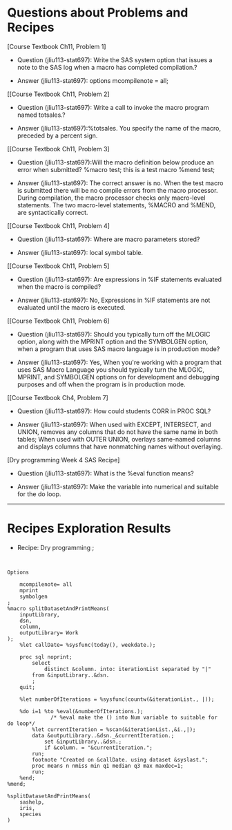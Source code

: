 
# Questions about Problems and Recipes



[Course Textbook Ch11, Problem 1]
* Question (jliu113-stat697): Write the SAS system option that issues a note to the SAS log when a macro has completed compilation.?
- Answer (jliu113-stat697): options mcompilenote = all;



[[Course Textbook Ch11, Problem 2]
* Question (jliu113-stat697): Write a call to invoke the macro program named totsales.?
- Answer (jliu113-stat697):%totsales. You specify the name of the macro, preceded by a percent sign.



[[Course Textbook Ch11, Problem 3]
* Question (jliu113-stat697):Will the macro definition below produce an error when submitted?
             %macro test;
             this is a test macro
             %mend test;
- Answer (jliu113-stat697): The correct answer is no. When the test macro is submitted there will be no compile errors from the macro processor. During compilation, the macro processor checks only macro-level statements. The two macro-level statements, %MACRO and %MEND, are syntactically correct.



[[Course Textbook Ch11, Problem 4]
* Question (jliu113-stat697): Where are macro parameters stored?  
- Answer (jliu113-stat697): local symbol table.



[[Course Textbook Ch11, Problem 5]
* Question (jliu113-stat697): Are expressions in %IF statements evaluated when the macro is compiled?
- Answer (jliu113-stat697): No, Expressions in %IF statements are not evaluated until the macro is executed.



[[Course Textbook Ch11, Problem 6]
* Question (jliu113-stat697): Should you typically turn off the MLOGIC option, along with the MPRINT option and the SYMBOLGEN option, when a program that uses SAS macro language is in production mode?
- Answer (jliu113-stat697): Yes, When you're working with a program that uses SAS Macro Language you should typically turn the MLOGIC, MPRINT, and SYMBOLGEN options on for development and debugging purposes and off when the program is in production mode.



[[Course Textbook Ch4, Problem 7]
* Question (jliu113-stat697): How could students CORR in PROC SQL?
- Answer (jliu113-stat697):  When used with EXCEPT, INTERSECT, and UNION, removes any columns that do not have the same name in both tables; When used with OUTER UNION, overlays  same-named columns and displays columns that have nonmatching names without overlaying.                                                                                                                                                                                                                                          



[Dry programming Week 4 SAS Recipe]
* Question (jliu113-stat697): What is the  %eval function means?
- Answer (jliu113-stat697):  Make the variable into numerical and suitable for the do loop.



***



# Recipes Exploration Results

* Recipe: Dry programming ;

```


Options

    mcompilenote= all
	mprint
	symbolgen
;
%macro splitDatasetAndPrintMeans(
    inputLibrary, 
	dsn,
	column,
	outputLibrary= Work
);
    %let callDate= %sysfunc(today(), weekdate.);

	proc sql noprint;
	    select
		    distinct &column. into: iterationList separated by "|"
		from &inputLibrary..&dsn.
		;
	quit;

	%let numberOfIterations = %sysfunc(countw(&iterationList., |));

	%do i=1 %to %eval(&numberOfIterations.); 
              /* %eval make the () into Num variable to suitable for do loop*/
        %let currentIteration = %scan(&iterationList.,&i.,|);
		data &outputLibrary..&dsn._&currentIteration.;
		    set &inputLibrary..&dsn.;
			if &column. = "&currentIteration.";
		run;
		footnote "Created on &callDate. using dataset &syslast.";
		proc means n nmiss min q1 median q3 max maxdec=1;
		run;
	%end;
%mend;
	
%splitDatasetAndPrintMeans(
    sashelp, 
	iris,
	species
)



```
